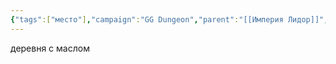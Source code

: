 ```yaml
---
{"tags":["место"],"campaign":"GG Dungeon","parent":"[[Империя Лидор]]","dg-publish":true,"permalink":"/fajerbend/","dgPassFrontmatter":true}
---
```


деревня с маслом
